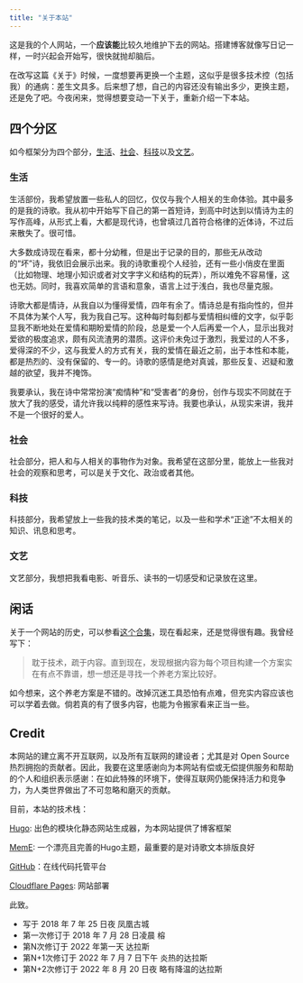 ```yaml
---
title: "关于本站"
---
```

这是我的个人网站，一个**应该能**比较久地维护下去的网站。搭建博客就像写日记一样，一时兴起会开始写，很快就抛却脑后。

在改写这篇《关于》时候，一度想要再更换一个主题，这似乎是很多技术控（包括我）的通病：差生文具多。后来想了想，自己的内容还没有输出多少，更换主题，还是免了吧。今夜闲来，觉得想要变动一下关于，重新介绍一下本站。

## 四个分区

如今框架分为四个部分，[生活](life)、[社会](soc)、[科技](sci-tech)以及[文艺](lit-art)。

### 生活

生活部份，我希望放置一些私人的回忆，仅仅与我个人相关的生命体验。其中最多的是我的诗歌。我从初中开始写下自己的第一首短诗，到高中时达到以情诗为主的写作高峰，从形式上看，大都是现代诗，也曾填过几首符合格律的近体诗，不过后来散失了。很可惜。

大多数成诗现在看来，都十分幼稚，但是出于记录的目的，那些无从改动的“坏”诗，我依旧会展示出来。我的诗歌重视个人经验，还有一些小俏皮在里面（比如物理、地理小知识或者对文字字义和结构的玩弄），所以难免不容易懂，这也无妨。同时，我喜欢简单的言语和意象，语言上过于浅白，我也尽量克服。

诗歌大都是情诗，从我自以为懂得爱情，四年有余了。情诗总是有指向性的，但并不具体为某个人写，我为我自己写。这种每时每刻都与爱情相纠缠的文字，似乎彰显我不断地处在爱情和期盼爱情的阶段，总是爱一个人后再爱一个人，显示出我对爱欲的极度追求，颇有风流渣男的潜质。这评价未免过于激烈，我爱过的人不多，爱得深的不少，这与我爱人的方式有关，我的爱情在最近之前，出于本性和本能，都是热烈的、没有保留的、专一的。诗歌的感情是绝对真诚，那些反复、迟疑和激越的欲望，我并不掩饰。

我要承认，我在诗中常常扮演“痴情种”和“受害者”的身份，创作与现实不同就在于放大了我的感受，请允许我以纯粹的感性来写诗。我要也承认，从现实来讲，我并不是一个很好的爱人。

### 社会

社会部分，把人和与人相关的事物作为对象。我希望在这部分里，能放上一些我对社会的观察和思考，可以是关于文化、政治或者其他。

### 科技

科技部分，我希望放上一些我的技术类的笔记，以及一些和学术“正途”不太相关的知识、讯息和思考。

### 文艺

文艺部分，我想把我看电影、听音乐、读书的一切感受和记录放在这里。

## 闲话

关于一个网站的历史，可以参看[这个合集](sci-tech/site/)，现在看起来，还是觉得很有趣。我曾经写下：

> 耽于技术，疏于内容。直到现在，发现根据内容为每个项目构建一个方案实在有点不靠谱，想一想还是寻找一个养老方案比较好。

如今想来，这个养老方案是不错的。改掉沉迷工具恐怕有点难，但充实内容应该也可以学着去做。倘若真的有了很多内容，也能为令搬家看来正当一些。

## Credit

本网站的建立离不开互联网，以及所有互联网的建设者；尤其是对 Open Source 热烈拥抱的贡献者。因此，我要在这里感谢向为本网站有偿或无偿提供服务和帮助的个人和组织表示感谢：在如此特殊的环境下，使得互联网仍能保持活力和竞争力，为人类世界做出了不可忽略和磨灭的贡献。

目前，本站的技术栈：

[Hugo](https://github.com/gohugoio/hugo): 出色的模块化静态网站生成器，为本网站提供了博客框架

[MemE](https://github.com/reuixiy/hugo-theme-meme): 一个漂亮且完善的Hugo主题，最重要的是对诗歌文本排版良好

[GitHub](https://github.com)：在线代码托管平台

[Cloudflare Pages](https://pages.cloudflare.com): 网站部署

此致。

- 写于 2018 年 7 年 25 日夜 凤凰古城
- 第一次修订于 2018 年 7 月 28 日凌晨 榕
- 第N次修订于 2022 年第一天 达拉斯
- 第N+1次修订于 2022 年 7 月 7 日下午 炎热的达拉斯
- 第N+2次修订于 2022 年 8 月 20 日夜 略有降温的达拉斯